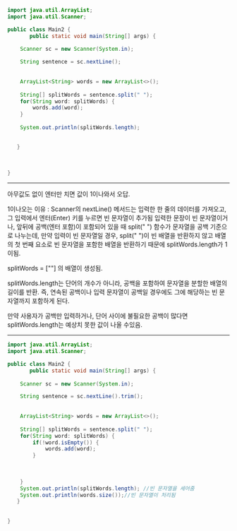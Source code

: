 ```java
import java.util.ArrayList;
import java.util.Scanner;

public class Main2 {
	   public static void main(String[] args) {
	
	Scanner sc = new Scanner(System.in);

	String sentence = sc.nextLine();
	
	
	ArrayList<String> words = new ArrayList<>();
	
	String[] splitWords = sentence.split(" ");
	for(String word: splitWords) {
		words.add(word);
	}
	
	System.out.println(splitWords.length);

	
   }
	   
	   
	   
}
```
-----
아무값도 없이 엔터만 치면 값이 1이나와서 오답.

1이나오는 이유 :
Scanner의 nextLine() 메서드는 입력한 한 줄의 데이터를 가져오고, 그 입력에서 엔터(Enter) 키를 누르면 빈 문자열이 추가됨
입력한 문장이 빈 문자열이거나, 앞뒤에 공백(엔터 포함)이 포함되어 있을 때 split(" ") 함수가 문자열을 공백 기준으로 나누는데,
만약 입력이 빈 문자열일 경우, split(" ")이 빈 배열을 반환하지 않고 배열의 첫 번째 요소로 빈 문자열을 포함한 배열을 반환하기
때문에 splitWords.length가 1이됨.

splitWords = [""]
의 배열이 생성됨.

splitWords.length는 단어의 개수가 아니라,
공백을 포함하여 문자열을 분할한 배열의 길이를 반환.
즉, 연속된 공백이나 입력 문자열이 공백일 경우에도 그에 해당하는 빈 문자열까지 포함하게 된다.

만약 사용자가 공백만 입력하거나, 단어 사이에 불필요한 공백이 많다면 splitWords.length는 예상치 못한 값이 나올 수있음.

----
```java
import java.util.ArrayList;
import java.util.Scanner;

public class Main2 {
	   public static void main(String[] args) {
	
	Scanner sc = new Scanner(System.in);

	String sentence = sc.nextLine().trim();
	
	
	ArrayList<String> words = new ArrayList<>();
	
	String[] splitWords = sentence.split(" ");
	for(String word: splitWords) {
		if(!word.isEmpty()) {
			words.add(word);
		}
		
			
	
	}	
	System.out.println(splitWords.length); //빈 문자열을 세어줌
	System.out.println(words.size());//빈 문자열이 처리됨
   }
	   
	   
}
```

